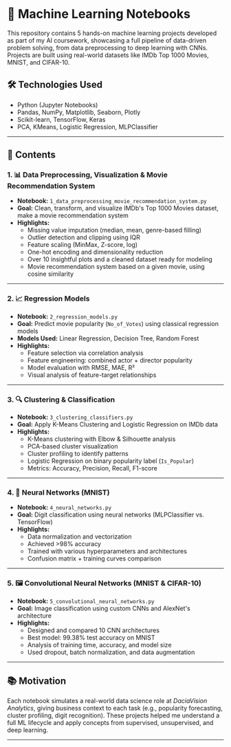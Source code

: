 # 🦠 Machine Learning Notebooks

This repository contains 5 hands-on machine learning projects developed as part of my AI coursework, showcasing a full pipeline of data-driven problem solving, from data preprocessing to deep learning with CNNs. Projects are built using real-world datasets like IMDb Top 1000 Movies, MNIST, and CIFAR-10.

## 🛠️ Technologies Used

- Python (Jupyter Notebooks)
- Pandas, NumPy, Matplotlib, Seaborn, Plotly
- Scikit-learn, TensorFlow, Keras
- PCA, KMeans, Logistic Regression, MLPClassifier

---

## 📁 Contents

### 1. 📊 Data Preprocessing, Visualization & Movie Recommendation System
- **Notebook:** `1_data_preprocessing_movie_recommendation_system.py`
- **Goal:** Clean, transform, and visualize IMDb's Top 1000 Movies dataset, make a movie recommendation system
- **Highlights:**
  - Missing value imputation (median, mean, genre-based filling)
  - Outlier detection and clipping using IQR
  - Feature scaling (MinMax, Z-score, log)
  - One-hot encoding and dimensionality reduction
  - Over 10 insightful plots and a cleaned dataset ready for modeling
  - Movie recommendation system based on a given movie, using cosine similarity

---

### 2. 📈 Regression Models
- **Notebook:** `2_regression_models.py`
- **Goal:** Predict movie popularity (`No_of_Votes`) using classical regression models
- **Models Used:** Linear Regression, Decision Tree, Random Forest
- **Highlights:**
  - Feature selection via correlation analysis
  - Feature engineering: combined actor + director popularity
  - Model evaluation with RMSE, MAE, R²
  - Visual analysis of feature-target relationships

---

### 3. 🔍 Clustering & Classification
- **Notebook:** `3_clustering_classifiers.py`
- **Goal:** Apply K-Means Clustering and Logistic Regression on IMDb data
- **Highlights:**
  - K-Means clustering with Elbow & Silhouette analysis
  - PCA-based cluster visualization
  - Cluster profiling to identify patterns
  - Logistic Regression on binary popularity label (`Is_Popular`)
  - Metrics: Accuracy, Precision, Recall, F1-score

---

### 4. 🧠 Neural Networks (MNIST)
- **Notebook:** `4_neural_networks.py`
- **Goal:** Digit classification using neural networks (MLPClassifier vs. TensorFlow)
- **Highlights:**
  - Data normalization and vectorization
  - Achieved >98% accuracy
  - Trained with various hyperparameters and architectures
  - Confusion matrix + training curves comparison

---

### 5. 🖼️ Convolutional Neural Networks (MNIST & CIFAR-10)
- **Notebook:** `5_convolutional_neural_networks.py`
- **Goal:** Image classification using custom CNNs and AlexNet's architecture
- **Highlights:**
  - Designed and compared 10 CNN architectures
  - Best model: 99.38% test accuracy on MNIST
  - Analysis of training time, accuracy, and model size
  - Used dropout, batch normalization, and data augmentation

---


## 📚 Motivation

Each notebook simulates a real-world data science role at *DaciaVision Analytics*, giving business context to each task (e.g., popularity forecasting, cluster profiling, digit recognition). These projects helped me understand a full ML lifecycle and apply concepts from supervised, unsupervised, and deep learning.

---
